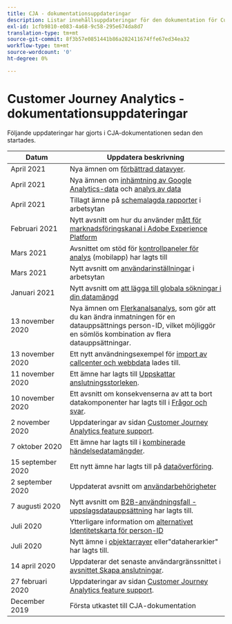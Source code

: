 ```yaml
---
title: CJA - dokumentationsuppdateringar
description: Listar innehållsuppdateringar för den dokumentation för Customer Journey Analytics som angetts sedan december 2019.
exl-id: 1cfb9810-e083-4a68-9c58-295e674da8d7
translation-type: tm+mt
source-git-commit: 8f3b57e0851441b86a282411674ffe67ed34ea32
workflow-type: tm+mt
source-wordcount: '0'
ht-degree: 0%

---
```


# Customer Journey Analytics - dokumentationsuppdateringar

Följande uppdateringar har gjorts i CJA-dokumentationen sedan den startades.

| Datum | Uppdatera beskrivning |
| --- | --- |
| April 2021 | Nya ämnen om [förbättrad datavyer](/help/data-views/data-views.md). |
| April 2021 | Nya ämnen om [inhämtning av Google Analytics-data](/help/use-cases/ga-to-cja.md) och [analys av data](/help/use-cases/ga-to-cja-reporting.md) |
| April 2021 | Tillagt ämne på [schemalagda rapporter](/help/analysis-workspace/curate-share/t-schedule-report.md) i arbetsytan |
| Februari 2021 | Nytt avsnitt om hur du använder [mått för marknadsföringskanal i Adobe Experience Platform](/help/use-cases/marketing-channels.md) |
| Mars 2021 | Avsnittet om stöd för [kontrollpaneler för analys](/help/mobile-app/home.md) (mobilapp) har lagts till |
| Mars 2021 | Nytt avsnitt om [användarinställningar](/help/analysis-workspace/user-preferences.md) i arbetsytan |
| Januari 2021 | Nytt avsnitt om [att lägga till globala sökningar i din datamängd](/help/use-cases/global-lookups.md) |
| 13 november 2020 | Nya ämnen om [Flerkanalsanalys](/help/connections/cca/overview.md), som gör att du kan ändra inmatningen för en datauppsättnings person-ID, vilket möjliggör en sömlös kombination av flera datauppsättningar. |
| 13 november 2020 | Ett nytt användningsexempel för [import av callcenter och webbdata](/help/use-cases/call-center.md) lades till. |
| 11 november 2020 | Ett ämne har lagts till [Uppskattar anslutningsstorleken](/help/connections/estimate-connection-size.md). |
| 10 november 2020 | Ett avsnitt om konsekvenserna av att ta bort datakomponenter har lagts till i [Frågor och svar](/help/getting-started/cja-faq.md). |
| 2 november 2020 | Uppdateringar av sidan [Customer Journey Analytics feature support](/help/getting-started/cja-aa.md). |
| 7 oktober 2020 | Ett ämne har lagts till i [kombinerade händelsedatamängder](/help/connections/combined-dataset.md). |
| 15 september 2020 | Ett nytt ämne har lagts till på [dataöverföring](/help/use-cases/data-ingestion.md). |
| 2 september 2020 | Uppdaterat avsnitt om [användarbehörigheter](https://docs.adobe.com/content/help/en/analytics-platform/using/cja-overview/cja-overview.html#user-access-permissions) |
| 7 augusti 2020 | Nytt avsnitt om [B2B-användningsfall - uppslagsdatauppsättning](/help/use-cases/b2b.md) har lagts till. |
| Juli 2020 | Ytterligare information om [alternativet Identitetskarta för person-ID](https://docs.adobe.com/content/help/sv-SE/analytics-platform/using/cja-connections/create-connection.html#use-identity-map-as-a-person-id) |
| Juli 2020 | Nytt ämne i [objektarrayer](/help/use-cases/object-arrays.md) eller&quot;dataherarkier&quot; har lagts till. |
| 14 april 2020 | Uppdaterar det senaste användargränssnittet i [avsnittet Skapa anslutningar](/help/connections/create-connection.md). |
| 27 februari 2020 | Uppdateringar av sidan [Customer Journey Analytics feature support](/help/getting-started/cja-aa.md). |
| December 2019 | Första utkastet till CJA-dokumentation |
